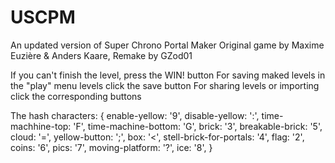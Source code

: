# USCPM
An updated version of Super Chrono Portal Maker
Original game by Maxime Euzière & Anders Kaare, Remake by GZod01

If you can't finish the level, press the WIN! button
For saving maked levels in the "play" menu levels click the save button
For sharing levels or importing click the corresponding buttons

The hash characters: 
{
  enable-yellow: '9',
  disable-yellow: ':',
  time-machhine-top: 'F',
  time-machine-bottom: 'G',
  brick: '3',
  breakable-brick: '5',
  cloud: '=',
  yellow-button: ';',
  box: '<',
  stell-brick-for-portals: '4',
  flag: '2',
  coins: '6',
  pics: '7',
  moving-platform: '?',
  ice: '8',
}

